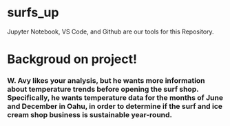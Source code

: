 # surfs_up
Jupyter Notebook, VS Code, and Github are our tools for this Repository.
# Backgroud on project!
### W. Avy likes your analysis, but he wants more information about temperature trends before opening the surf shop. Specifically, he wants temperature data for the months of June and December in Oahu, in order to determine if the surf and ice cream shop business is sustainable year-round.
